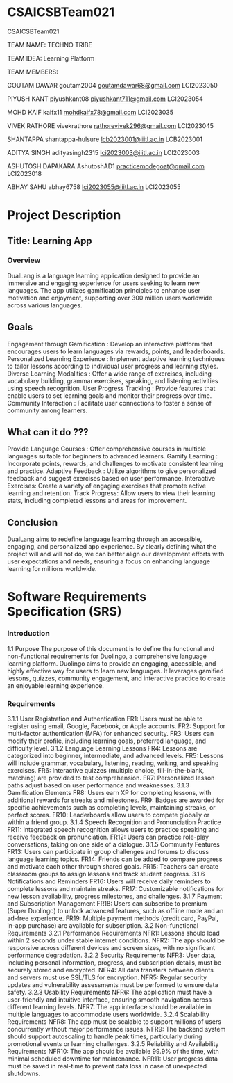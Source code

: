 # CSAICSBTeam021
CSAICSBTeam021

TEAM NAME:   TECHNO TRIBE

TEAM IDEA: Learning Platform

TEAM MEMBERS:

GOUTAM DAWAR goutam2004 goutamdawar68@gmail.com LCI2023050

PIYUSH KANT piyushkant08 piyushkant711@gmail.com LCI2023054

MOHD KAIF kaifx11 mohdkaifx78@gmail.com LCI2023035

VIVEK RATHORE vivekrathore  rathorevivek296@gmail.com LCI2023045

SHANTAPPA  shantappa-hulsure lcb2023001@iiitl.ac.in LCB2023001

ADITYA SINGH adityasingh2315 lci2023003@iiitl.ac.in LCI2023003

ASHUTOSH DAPAKARA AshutoshAD1 practicemodegoat@gmail.com LCI2023018

ABHAY SAHU abhay6758 lci2023055@iiitl.ac.in LCI2023055


# Project Description 

## Title: Learning App

### Overview
DualLang is a language learning application designed to provide an immersive and engaging experience for users seeking to learn new languages. The app utilizes gamification principles to enhance user motivation and enjoyment, supporting over 300 million users worldwide across various languages.

## Goals

Engagement through Gamification : Develop an interactive platform that encourages users to learn languages via rewards, points, and leaderboards.
Personalized Learning Experience : Implement adaptive learning techniques to tailor lessons according to individual user progress and learning styles.
Diverse Learning Modalities : Offer a wide range of exercises, including vocabulary building, grammar exercises, speaking, and listening activities using speech recognition.
User Progress Tracking : Provide features that enable users to set learning goals and monitor their progress over time.
Community Interaction : Facilitate user connections to foster a sense of community among learners.

## What can it do ???

Provide Language Courses : Offer comprehensive courses in multiple languages suitable for beginners to advanced learners.
Gamify Learning : Incorporate points, rewards, and challenges to motivate consistent learning and practice.
Adaptive Feedback : Utilize algorithms to give personalized feedback and suggest exercises based on user performance.
Interactive Exercises: Create a variety of engaging exercises that promote active learning and retention.
Track Progress: Allow users to view their learning stats, including completed lessons and areas for improvement.

## Conclusion
DualLang aims to redefine language learning through an accessible, engaging, and personalized app experience. By clearly defining what the project will and will not do, we can better align our development efforts with user expectations and needs, ensuring a focus on enhancing language learning for millions worldwide.




# Software Requirements Specification (SRS)

### Introduction

1.1 Purpose
The purpose of this document is to define the functional and non-functional requirements for Duolingo, a comprehensive language learning platform. Duolingo aims to provide an engaging, accessible, and highly effective way for users to learn new languages. It leverages gamified lessons, quizzes, community engagement, and interactive practice to create an enjoyable learning experience.


### Requirements

3.1.1 User Registration and Authentication
FR1: Users must be able to register using email, Google, Facebook, or Apple accounts.
FR2: Support for multi-factor authentication (MFA) for enhanced security.
FR3: Users can modify their profile, including learning goals, preferred language, and difficulty level.
3.1.2 Language Learning Lessons
FR4: Lessons are categorized into beginner, intermediate, and advanced levels.
FR5: Lessons will include grammar, vocabulary, listening, reading, writing, and speaking exercises.
FR6: Interactive quizzes (multiple choice, fill-in-the-blank, matching) are provided to test comprehension.
FR7: Personalized lesson paths adjust based on user performance and weaknesses.
3.1.3 Gamification Elements
FR8: Users earn XP for completing lessons, with additional rewards for streaks and milestones.
FR9: Badges are awarded for specific achievements such as completing levels, maintaining streaks, or perfect scores.
FR10: Leaderboards allow users to compete globally or within a friend group.
3.1.4 Speech Recognition and Pronunciation Practice
FR11: Integrated speech recognition allows users to practice speaking and receive feedback on pronunciation.
FR12: Users can practice role-play conversations, taking on one side of a dialogue.
3.1.5 Community Features
FR13: Users can participate in group challenges and forums to discuss language learning topics.
FR14: Friends can be added to compare progress and motivate each other through shared goals.
FR15: Teachers can create classroom groups to assign lessons and track student progress.
3.1.6 Notifications and Reminders
FR16: Users will receive daily reminders to complete lessons and maintain streaks.
FR17: Customizable notifications for new lesson availability, progress milestones, and challenges.
3.1.7 Payment and Subscription Management
FR18: Users can subscribe to premium (Super Duolingo) to unlock advanced features, such as offline mode and an ad-free experience.
FR19: Multiple payment methods (credit card, PayPal, in-app purchase) are available for subscription.
3.2 Non-functional Requirements
3.2.1 Performance Requirements
NFR1: Lessons should load within 2 seconds under stable internet conditions.
NFR2: The app should be responsive across different devices and screen sizes, with no significant performance degradation.
3.2.2 Security Requirements
NFR3: User data, including personal information, progress, and subscription details, must be securely stored and encrypted.
NFR4: All data transfers between clients and servers must use SSL/TLS for encryption.
NFR5: Regular security updates and vulnerability assessments must be performed to ensure data safety.
3.2.3 Usability Requirements
NFR6: The application must have a user-friendly and intuitive interface, ensuring smooth navigation across different learning levels.
NFR7: The app interface should be available in multiple languages to accommodate users worldwide.
3.2.4 Scalability Requirements
NFR8: The app must be scalable to support millions of users concurrently without major performance issues.
NFR9: The backend system should support autoscaling to handle peak times, particularly during promotional events or learning challenges.
3.2.5 Reliability and Availability Requirements
NFR10: The app should be available 99.9% of the time, with minimal scheduled downtime for maintenance.
NFR11: User progress data must be saved in real-time to prevent data loss in case of unexpected shutdowns.



